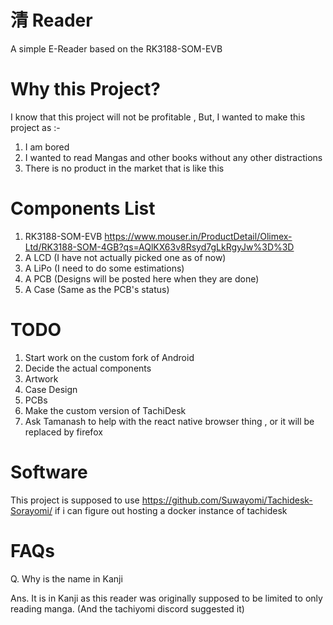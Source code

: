 # 清 Reader
A simple E-Reader based on the RK3188-SOM-EVB

# Why this Project?

I know that this project will not be profitable , But, I wanted to make this project as :-

1. I am bored
2. I wanted to read Mangas and other books without any other distractions
3. There is no product in the market that is like this

# Components List

1. RK3188-SOM-EVB https://www.mouser.in/ProductDetail/Olimex-Ltd/RK3188-SOM-4GB?qs=AQlKX63v8Rsyd7gLkRgyJw%3D%3D
2. A LCD (I have not actually picked one as of now)
3. A LiPo (I need to do some estimations)
4. A PCB (Designs will be posted here when they are done)
5. A Case (Same as the PCB's status)

# TODO

1. Start work on the custom fork of Android
2. Decide the actual components
3. Artwork
4. Case Design
5. PCBs
6. Make the custom version of TachiDesk
7. Ask Tamanash to help with the react native browser thing , or it will be replaced by firefox

# Software

This project is supposed to use https://github.com/Suwayomi/Tachidesk-Sorayomi/ if i can figure out hosting a docker instance of tachidesk

# FAQs
Q. Why is the name in Kanji

Ans. It is in Kanji as this reader was originally supposed to be limited to only reading manga. (And the tachiyomi discord suggested it)

